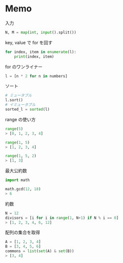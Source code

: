 # Memo

入力

```python
N, M = map(int, input().split())
```

key, value で for を回す

```python
for index, item in enumerate(l):
    print(index, item)
```

for のワンライナー

```python
l = [n * 2 for n in numbers]
```

ソート

```python
# ミュータブル
l.sort()
# イミュータブル
sorted_l = sorted(l)
```

range の使い方

```python
range(5)
> [0, 1, 2, 3, 4]

range(1, 5)
> [1, 2, 3, 4]

range(1, 5, 2)
> [1, 3]
```

最大公約数

```python
import math

math.gcd(12, 18)
> 6
```

約数

```python
N = 12
divisors = [i for i in range(1, N+1) if N % i == 0]
> [1, 2, 3, 4, 6, 12]
```

配列の集合を取得

```python
A = [1, 2, 3, 4]
B = [3, 4, 5, 6]
commons = list(set(A) & set(B))
> [3, 4]
```
